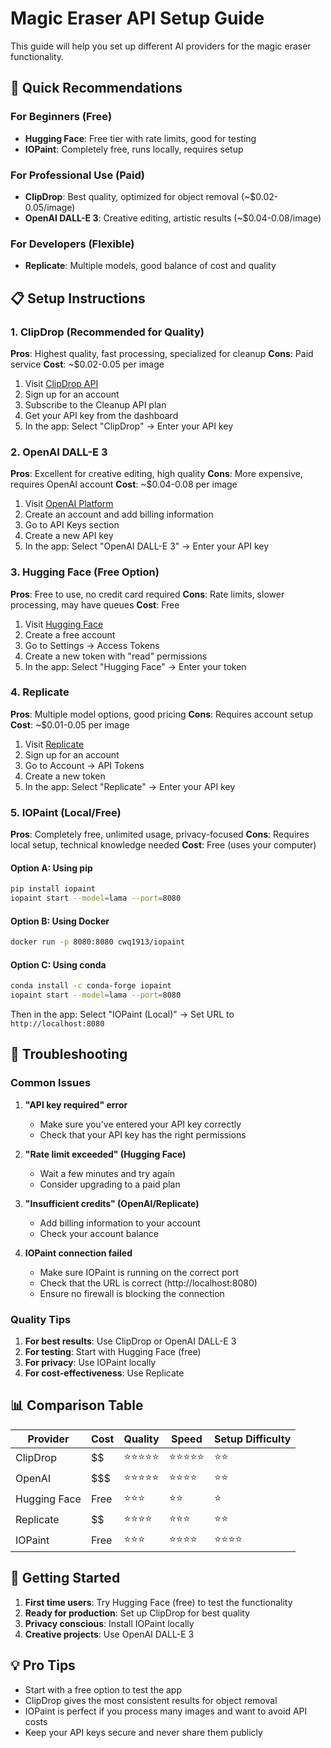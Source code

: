 # Magic Eraser API Setup Guide

This guide will help you set up different AI providers for the magic eraser functionality.

## 🎯 Quick Recommendations

### For Beginners (Free)
- **Hugging Face**: Free tier with rate limits, good for testing
- **IOPaint**: Completely free, runs locally, requires setup

### For Professional Use (Paid)
- **ClipDrop**: Best quality, optimized for object removal (~$0.02-0.05/image)
- **OpenAI DALL-E 3**: Creative editing, artistic results (~$0.04-0.08/image)

### For Developers (Flexible)
- **Replicate**: Multiple models, good balance of cost and quality

## 📋 Setup Instructions

### 1. ClipDrop (Recommended for Quality)

**Pros**: Highest quality, fast processing, specialized for cleanup
**Cons**: Paid service
**Cost**: ~$0.02-0.05 per image

1. Visit [ClipDrop API](https://clipdrop.co/apis)
2. Sign up for an account
3. Subscribe to the Cleanup API plan
4. Get your API key from the dashboard
5. In the app: Select "ClipDrop" → Enter your API key

### 2. OpenAI DALL-E 3

**Pros**: Excellent for creative editing, high quality
**Cons**: More expensive, requires OpenAI account
**Cost**: ~$0.04-0.08 per image

1. Visit [OpenAI Platform](https://platform.openai.com)
2. Create an account and add billing information
3. Go to API Keys section
4. Create a new API key
5. In the app: Select "OpenAI DALL-E 3" → Enter your API key

### 3. Hugging Face (Free Option)

**Pros**: Free to use, no credit card required
**Cons**: Rate limits, slower processing, may have queues
**Cost**: Free

1. Visit [Hugging Face](https://huggingface.co)
2. Create a free account
3. Go to Settings → Access Tokens
4. Create a new token with "read" permissions
5. In the app: Select "Hugging Face" → Enter your token

### 4. Replicate

**Pros**: Multiple model options, good pricing
**Cons**: Requires account setup
**Cost**: ~$0.01-0.05 per image

1. Visit [Replicate](https://replicate.com)
2. Sign up for an account
3. Go to Account → API Tokens
4. Create a new token
5. In the app: Select "Replicate" → Enter your API key

### 5. IOPaint (Local/Free)

**Pros**: Completely free, unlimited usage, privacy-focused
**Cons**: Requires local setup, technical knowledge needed
**Cost**: Free (uses your computer)

#### Option A: Using pip
```bash
pip install iopaint
iopaint start --model=lama --port=8080
```

#### Option B: Using Docker
```bash
docker run -p 8080:8080 cwq1913/iopaint
```

#### Option C: Using conda
```bash
conda install -c conda-forge iopaint
iopaint start --model=lama --port=8080
```

Then in the app: Select "IOPaint (Local)" → Set URL to `http://localhost:8080`

## 🔧 Troubleshooting

### Common Issues

1. **"API key required" error**
   - Make sure you've entered your API key correctly
   - Check that your API key has the right permissions

2. **"Rate limit exceeded" (Hugging Face)**
   - Wait a few minutes and try again
   - Consider upgrading to a paid plan

3. **"Insufficient credits" (OpenAI/Replicate)**
   - Add billing information to your account
   - Check your account balance

4. **IOPaint connection failed**
   - Make sure IOPaint is running on the correct port
   - Check that the URL is correct (http://localhost:8080)
   - Ensure no firewall is blocking the connection

### Quality Tips

1. **For best results**: Use ClipDrop or OpenAI DALL-E 3
2. **For testing**: Start with Hugging Face (free)
3. **For privacy**: Use IOPaint locally
4. **For cost-effectiveness**: Use Replicate

## 📊 Comparison Table

| Provider | Cost | Quality | Speed | Setup Difficulty |
|----------|------|---------|-------|------------------|
| ClipDrop | $$ | ⭐⭐⭐⭐⭐ | ⭐⭐⭐⭐⭐ | ⭐⭐ |
| OpenAI | $$$ | ⭐⭐⭐⭐⭐ | ⭐⭐⭐⭐ | ⭐⭐ |
| Hugging Face | Free | ⭐⭐⭐ | ⭐⭐ | ⭐ |
| Replicate | $$ | ⭐⭐⭐⭐ | ⭐⭐⭐ | ⭐⭐ |
| IOPaint | Free | ⭐⭐⭐ | ⭐⭐⭐⭐ | ⭐⭐⭐⭐ |

## 🚀 Getting Started

1. **First time users**: Try Hugging Face (free) to test the functionality
2. **Ready for production**: Set up ClipDrop for best quality
3. **Privacy conscious**: Install IOPaint locally
4. **Creative projects**: Use OpenAI DALL-E 3

## 💡 Pro Tips

- Start with a free option to test the app
- ClipDrop gives the most consistent results for object removal
- IOPaint is perfect if you process many images and want to avoid API costs
- Keep your API keys secure and never share them publicly
